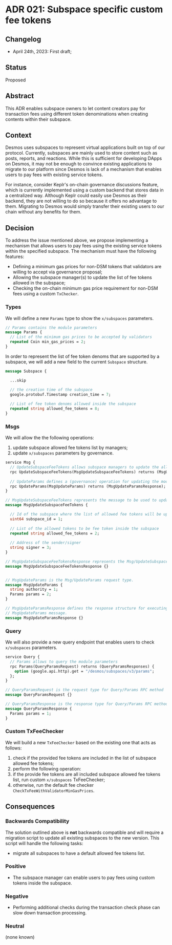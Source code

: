 # ADR 021: Subspace specific custom fee tokens

## Changelog

- April 24th, 2023: First draft;

## Status

Proposed

## Abstract

This ADR enables subspace owners to let content creators pay for transaction fees using different token denominations when creating contents within their subspace.

## Context

Desmos uses subspaces to represent virtual applications built on top of our protocol. Currently, subspaces are mainly used to store content such as posts, reports, and reactions. While this is sufficient for developing DApps on Desmos, it may not be enough to convince existing applications to migrate to our platform since Desmos is lack of a mechanism that enables users to pay fees with existing service tokens.

For instance, consider Keplr's on-chain governance discussions feature, which is currently implemented using a custom backend that stores data in a centralized way. Although Keplr could easily use Desmos as their backend, they are not willing to do so because it offers no advantage to them. Migrating to Desmos would simply transfer their existing users to our chain without any benefits for them.

## Decision

To address the issue mentioned above, we propose implementing a mechanism that allows users to pay fees using the existing service tokens within the specified subspace. The mechanism must have the following features:
- Defining a minimum gas prices for non-DSM tokens that validators are willing to accept via governance proposal;
- Allowing the subspace manager(s) to update the list of fee tokens allowed in the subspace;
- Checking the on-chain minimum gas price requirement for non-DSM fees using a custom `TxChecker`.


### Types

We will define a new `Params` type to show the `x/subspaces` parameters.

```proto
// Params contains the module parameters
message Params {
  // List of the minimum gas prices to be accepted by validators
  repeated Coin min_gas_prices = 2;
}
```

In order to represent the list of fee token denoms that are supported by a subspace, we will add a new field to the current `Subspace` structure.

```proto
message Subspace {

  ...skip

  // the creation time of the subspace
  google.protobuf.Timestamp creation_time = 7;
  
  // List of fee token denoms allowed inside the subspace
  repeated string allowed_fee_tokens = 8;
}
```

### Msgs

We will allow the the following operations:
1. update subspace allowed fee tokens list by managers;
2. update `x/subspaces` parameters by governance.

```proto
service Msg {
  // UpdateSubspaceFeeTokens allows subspace managers to update the allowed tokens to be fee tokens inside the subspace
  rpc UpdateSubspaceFeeTokens(MsgUpdateSubspaceFeeTokens) returns (MsgUpdateSubspaceFeeTokensResponse);
    
  // UpdateParams defines a (governance) operation for updating the module
  rpc UpdateParams(MsgUpdateParams) returns (MsgUpdateParamsResponse);
}

// MsgUpdateSubspaceFeeTokens represents the message to be used to update a subspace fee tokens
message MsgUpdateSubspaceFeeTokens {

  // Id of the subspace where the list of allowed fee tokens will be updated
  uint64 subspace_id = 1;
    
  // List of the allowed tokens to be fee token inside the subspace
  repeated string allowed_fee_tokens = 2;
    
  // Address of the sender/signer
  string signer = 3;
}

// MsgUpdateSubspaceFeeTokensResponse represents the Msg/UpdateSubspaceFeeTokens response type
message MsgUpdateSubspaceFeeTokensResponse {}


// MsgUpdateParams is the Msg/UpdateParams request type.
message MsgUpdateParams {
  string authority = 1;
  Params params = 2;
}

// MsgUpdateParamsResponse defines the response structure for executing a
// MsgUpdateParams message.
message MsgUpdateParamsResponse {}
```

### Query

We will also provide a new query endpoint that enables users to check `x/subspaces` parameters.

```proto
service Query {
  // Params allows to query the module parameters
  rpc Params(QueryParamsRequest) returns (QueryParamsResponses) {
    option (google.api.http).get = "/desmos/subspaces/v3/params";
  };
}

// QueryParamsRequest is the request type for Query/Params RPC method
message QueryParamsRequest {}

// QueryParamsResponse is the response type for Query/Params RPC method
message QueryParamsResponse {
  Params params = 1;
}
```

### Custom TxFeeChecker

We will build a new `TxFeeChecker` based on the existing one that acts as follows:
1. check if the provided fee tokens are included in the list of subspace allowed fee tokens;
2. perform the following operation:
  1. if the provide fee tokens are all included subspace allowed fee tokens list, run custom `x/subspaces` TxFeeChecker;
  2. otherwise, run the default fee checker `CheckTxFeeWithValidatorMinGasPrices`.

## Consequences

### Backwards Compatibility

The solution outlined above is **not** backwards compatible and will require a migration script to update all existing subspaces to the new version. This script will handle the following tasks:
- migrate all subspaces to have a default allowed fee tokens list.

### Positive

- The subspace manager can enable users to pay fees using custom tokens inside the subspace.

### Negative

- Performing additional checks during the transaction check phase can slow down transaction processing.

### Neutral

(none known)

